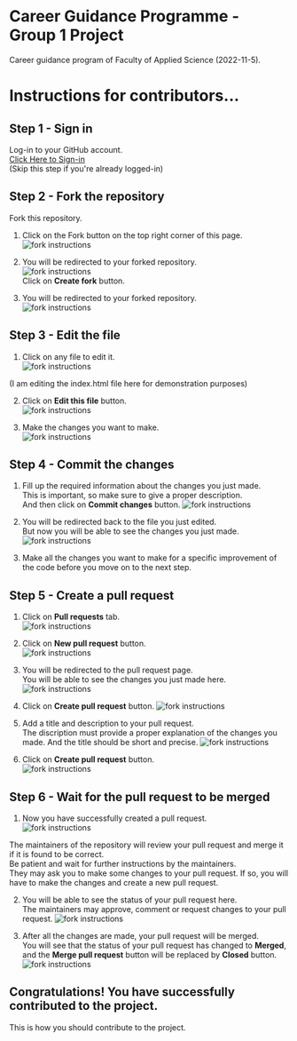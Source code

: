 # Career Guidance Programme - Group 1 Project

Career guidance program of Faculty of Applied Science (2022-11-5).

# Instructions for contributors...

## Step 1 - Sign in
Log-in to your GitHub account.  
[Click Here to Sign-in](https://github.com/login)  
(Skip this step if you're already logged-in)

## Step 2 - Fork the repository
Fork this repository.  

1. Click on the Fork button on the top right corner of this page.  
![fork instructions](assets/md-img/1-fork.png)

2. You will be redirected to your forked repository.  
![fork instructions](assets/md-img/2-fork.png)  
Click on **Create fork** button.

3. You will be redirected to your forked repository.   
![fork instructions](assets/md-img/3-fork.png)

## Step 3 - Edit the file

1. Click on any file to edit it.  
![fork instructions](assets/md-img/4-edit.png)
  
(I am editing the index.html file here for demonstration purposes)

2. Click on **Edit this file** button.  
![fork instructions](assets/md-img/5-edit.png)

3. Make the changes you want to make.  
![fork instructions](assets/md-img/6-edit.png)

## Step 4 - Commit the changes

1. Fill up the required information about the changes you just made.  
This is important, so make sure to give a proper description.  
And then click on **Commit changes** button.
![fork instructions](assets/md-img/7-commit.png) 

2. You will be redirected back to the file you just edited.  
But now you will be able to see the changes you just made.
![fork instructions](assets/md-img/8-refactored.png)

3. Make all the changes you want to make for a specific improvement of the code before you move on to the next step.

## Step 5 - Create a pull request

1. Click on **Pull requests** tab.  
![fork instructions](assets/md-img/9-pr.png)

2. Click on **New pull request** button.  
![fork instructions](assets/md-img/10-pr.png)

3. You will be redirected to the pull request page.  
You will be able to see the changes you just made here.
![fork instructions](assets/md-img/11-pr.png)

4. Click on **Create pull request** button.
![fork instructions](assets/md-img/12-pr.png)

5. Add a title and description to your pull request.  
The discription must provide a proper explanation of the changes you made. And the title should be short and precise. 
![fork instructions](assets/md-img/13-pr.png)

6. Click on **Create pull request** button.  
![fork instructions](assets/md-img/14-pr.png)

## Step 6 - Wait for the pull request to be merged

1. Now you have successfully created a pull request.  
![fork instructions](assets/md-img/15-merge.png)

The maintainers of the repository will review your pull request and merge it if it is found to be correct.  
Be patient and wait for further instructions by the maintainers.  
They may ask you to make some changes to your pull request. If so, you will have to make the changes and create a new pull request.

2. You will be able to see the status of your pull request here.  
The maintainers may approve, comment or request changes to your pull request. 
![fork instructions](assets/md-img/16-merge.png)

3. After all the changes are made, your pull request will be merged.  
You will see that the status of your pull request has changed to **Merged**, and the **Merge pull request** button will be replaced by **Closed** button. 
![fork instructions](assets/md-img/17-merge.png)

## Congratulations! You have successfully contributed to the project. 

This is how you should contribute to the project. 

